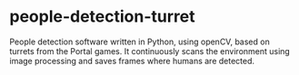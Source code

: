 # people-detection-turret
People detection software written in Python, using openCV, based on turrets from the Portal games. It continuously scans the environment using image processing and saves frames where humans are detected.

